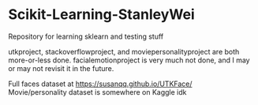 # Scikit-Learning-StanleyWei
 Repository for learning sklearn and testing stuff
 
 utkproject, stackoverflowproject, and moviepersonalityproject are both more-or-less done. facialemotionproject is very much not done, and I may or may not revisit it in the future.

Full faces dataset at https://susanqq.github.io/UTKFace/ <br>
Movie/personality dataset is somewhere on Kaggle idk
